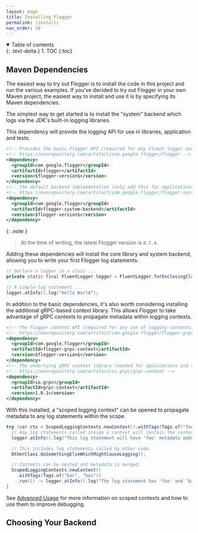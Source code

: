 ```yaml
---
layout: page
title: Installing Flogger
permalink: /install/
nav_order: 10
---
```


<details open markdown="block">
  <summary>
    Table of contents
  </summary>
  {: .text-delta }
1. TOC
{:toc}
</details>

## Maven Dependencies

The easiest way to try out Flogger is to install the code in this project and run the various
examples. If you've decided to try out Flogger in your own Maven project, the easiest way to install
and use it is by specifying its Maven dependencies.

The simplest way to get started is to install the "system" backend which logs via the JDK's built-in
logging libraries.

This dependency will provide the logging API for use in libraries, application and tests.

<!-- @formatter:off -->
```xml
<!-- Provides the basic Flogger API (required for any Fluent logger use). -->
<!-- https://mvnrepository.com/artifact/com.google.flogger/flogger -->
<dependency>
  <groupId>com.google.flogger</groupId>
  <artifactId>flogger</artifactId>
  <version>$flogger-version$</version>
</dependency>
<!-- The default backend implementation (only add this for applications and tests). -->
<!-- https://mvnrepository.com/artifact/com.google.flogger/flogger-system-backend -->
<dependency>
  <groupId>com.google.flogger</groupId>
  <artifactId>flogger-system-backend</artifactId>
  <version>$flogger-version$</version>
</dependency>
```
<!-- @formatter:on -->

{: .note }
> At the time of writing, the latest Flogger version is `0.7.4`.

Adding these dependencies will install the core library and system backend, allowing you to write
your first Flogger log statements.

<!-- @formatter:off -->
```java
// Declare a logger in a class ...
private static final FluentLogger logger = FluentLogger.forEnclosingClass();
```

```java
// A simple log statement ...
logger.atInfo().log("Hello World");
```
<!-- @formatter:on -->

In addition to the basic dependencies, it's also worth considering installing the additional
gRPC-based context library. This allows Flogger to take advantage of gRPC contexts to propagate
metadata within logging contexts.

<!-- @formatter:off -->
```xml
<!-- The Flogger context API (required for any use of logging contexts). -->
<!-- https://mvnrepository.com/artifact/com.google.flogger/flogger-grpc-context -->
<dependency>
  <groupId>com.google.flogger</groupId>
  <artifactId>flogger-grpc-context</artifactId>
  <version>$flogger-version$</version>
</dependency>
<!-- The underlying gRPC context library (needed for applications and tests, and optional for libraries). -->
<!-- https://mvnrepository.com/artifact/io.grpc/grpc-context -->
<dependency>
  <groupId>io.grpc</groupId>
  <artifactId>grpc-context</artifactId>
  <version>1.0.1</version>
</dependency>
```
<!-- @formatter:on -->

With this installed, a "scoped logging context" can be opened to propagate metadata to any log
statements within the scope.

<!-- @formatter:off -->
```java
try (var ctx = ScopedLoggingContexts.newContext().withTags(Tags.of("foo", true)).install()) {
  // Any log statements called inside a context will contain the context's metadata.
  logger.atInfo().log("This log statement will have 'foo' metadata added.");

  // This includes log statements called by other code.
  OtherClass.doSomethingElseWhichMightCauseLogging();

  // Contexts can be nested and metadata is merged.
  ScopedLoggingContexts.newContext()
    .withTags(Tags.of("bar", "baz"))
    .run(() -> logger.atInfo().log("The log statement has 'foo' and 'bar' metadata."));
}
```
<!-- @formatter:on -->

See [Advanced Usage](../advanced#logging-contexts) for more information on scoped contexts
and how to use them to improve debugging.

## Choosing Your Backend
